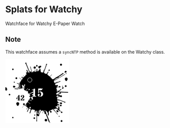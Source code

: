 # Splats for Watchy

Watchface for Watchy E-Paper Watch

## Note
This watchface assumes a `syncNTP` method is available on the Watchy class.

![Photo1](images/splats.png)